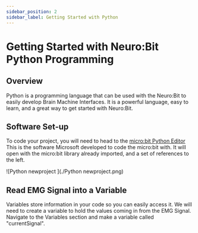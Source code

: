 ```yaml
---
sidebar_position: 2
sidebar_label: Getting Started with Python
---
```


# Getting Started with Neuro:Bit Python Programming #

## Overview ##

Python is a programming language that can be used with the Neuro:Bit to easily develop Brain Machine Interfaces.  It is a powerful language, easy to learn, and a great way to get started with Neuro:Bit.

## Software Set-up ## 

To code your project, you will need to head to the [micro:bit Python Editor](https://python.microbit.org/v/3/ideas) This is the software Microsoft developed to code the micro:bit with. It will open with the micro:bit library already imported, and a set of references to the left. 

![Python newproject ](./Python newproject.png)

## Read EMG Signal into a Variable ##

Variables store information in your code so you can easily access it.   We will need to create a variable to hold the values coming in from the EMG Signal.  Navigate to the Variables section and make a variable called "currentSignal". 

